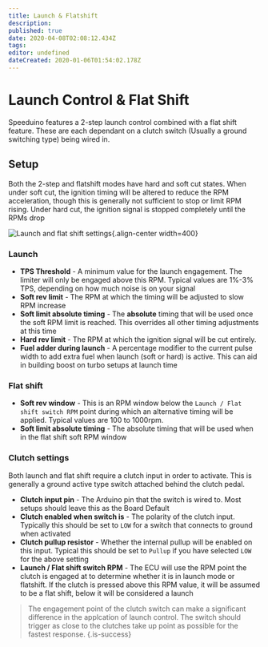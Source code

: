 ```yaml
---
title: Launch & Flatshift
description: 
published: true
date: 2020-04-08T02:08:12.434Z
tags: 
editor: undefined
dateCreated: 2020-01-06T01:54:02.178Z
---
```


# Launch Control & Flat Shift

Speeduino features a 2-step launch control combined with a flat shift feature. These are each dependant on a clutch switch (Usually a ground switching type) being wired in.

## Setup
Both the 2-step and flatshift modes have hard and soft cut states. When under soft cut, the ignition timing will be altered to reduce the RPM acceleration, though this is generally not sufficient to stop or limit RPM rising. Under hard cut, the ignition signal is stopped completely until the RPMs drop

![Launch and flat shift settings](/img/tuning/launchFlatS.png){.align-center width=400}

### Launch
* **TPS Threshold** - A minimum value for the launch engagement. The limiter will only be engaged above this RPM. Typical values are 1%-3% TPS, depending on how much noise is on your signal
* **Soft rev limit** - The RPM at which the timing will be adjusted to slow RPM increase
* **Soft limit absolute timing** - The **absolute** timing that will be used once the soft RPM limit is reached. This overrides all other timing adjustments at this time
* **Hard rev limit** - The RPM at which the ignition signal will be cut entirely.
* **Fuel adder during launch** - A percentage modifier to the current pulse width to add extra fuel when launch (soft or hard) is active. This can aid in building boost on turbo setups at launch time

### Flat shift
* **Soft rev window** - This is an RPM window below the `Launch / Flat shift switch RPM` point during which an alternative timing will be applied. Typical values are 100 to 1000rpm. 
* **Soft limit absolute timing** - The absolute timing that will be used when in the flat shift soft RPM window

### Clutch settings
Both launch and flat shift require a clutch input in order to activate. This is generally a ground active type switch attached behind the clutch pedal.

* **Clutch input pin** - The Arduino pin that the switch is wired to. Most setups should leave this as the Board Default
* **Clutch enabled when switch is** - The polarity of the clutch input. Typically this should be set to `LOW` for a switch that connects to ground when activated 
* **Clutch pullup resistor** - Whether the internal pullup will be enabled on this input. Typical this should be set to `Pullup` if you have selected `LOW` for the above setting
* **Launch / Flat shift switch RPM** - The ECU will use the RPM point the clutch is engaged at to determine whether it is in launch mode or flatshift. If the clutch is pressed above this RPM value, it will be assumed to be a flat shift, below it will be considered a launch

> The engagement point of the clutch switch can make a significant difference in the applcation of launch control. The switch should trigger as close to the clutches take up point as possible for the fastest response. 
{.is-success}
